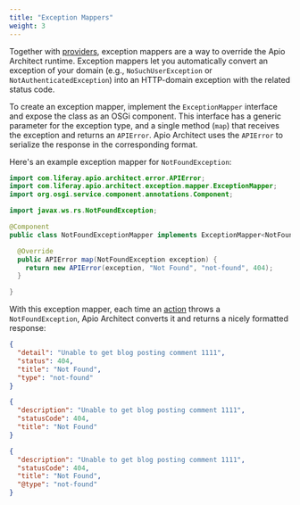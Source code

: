 ```yaml
---
title: "Exception Mappers"
weight: 3
---
```


Together with [providers](/docs/reference/providers.html), exception mappers are a way to override the Apio Architect runtime. Exception mappers let you automatically convert an exception of your domain (e.g., `NoSuchUserException` or `NotAuthenticatedException`) into an HTTP-domain exception with the related status code. 

To create an exception mapper, implement the `ExceptionMapper` interface and expose the class as an OSGi component. This interface has a generic parameter for the exception type, and a single method (`map`) that receives the exception and returns an `APIError`. Apio Architect uses the `APIError` to serialize the response in the corresponding format.

Here's an example exception mapper for `NotFoundException`: 

```java
import com.liferay.apio.architect.error.APIError;
import com.liferay.apio.architect.exception.mapper.ExceptionMapper;
import org.osgi.service.component.annotations.Component;

import javax.ws.rs.NotFoundException;

@Component
public class NotFoundExceptionMapper implements ExceptionMapper<NotFoundException> {

  @Override
  public APIError map(NotFoundException exception) {
    return new APIError(exception, "Not Found", "not-found", 404);
  }

}
```

With this exception mapper, each time an [action](/docs/reference/actions.html) throws a `NotFoundException`, Apio Architect converts it and returns a nicely formatted response:

```json json
{
  "detail": "Unable to get blog posting comment 1111",
  "status": 404,
  "title": "Not Found",
  "type": "not-found"
}
```

```json hal
{
  "description": "Unable to get blog posting comment 1111",
  "statusCode": 404,
  "title": "Not Found"
}
```

```json json-ld
{
  "description": "Unable to get blog posting comment 1111",
  "statusCode": 404,
  "title": "Not Found",
  "@type": "not-found"
}
```
